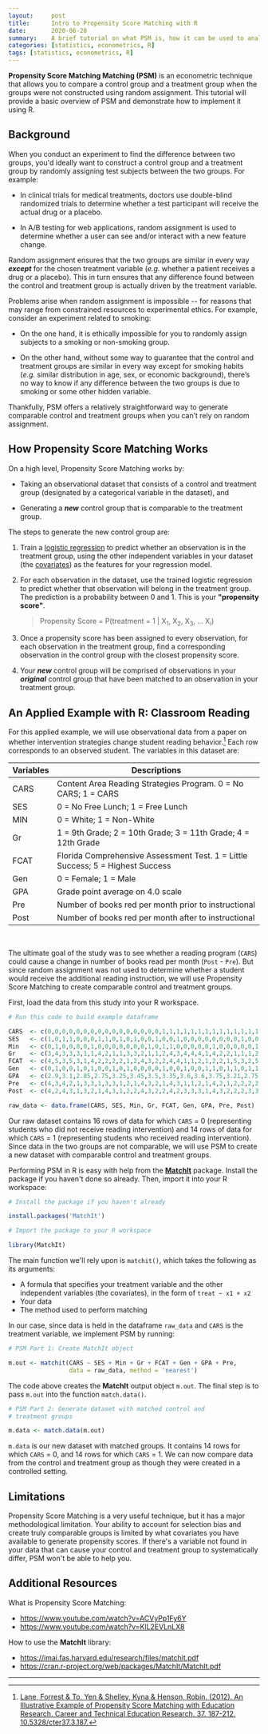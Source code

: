 ```yaml
---
layout:     post
title:      Intro to Propensity Score Matching with R
date:       2020-06-20
summary:    A brief tutorial on what PSM is, how it can be used to analyze observational data, and how to implement it using R.
categories: [statistics, econometrics, R]
tags: [statistics, econometrics, R]
---
```


**Propensity Score Matching Matching (PSM)** is an econometric technique that allows you to compare a control group and a treatment group when the groups were not constructed using random assignment. This tutorial will provide a basic overview of PSM and demonstrate how to implement it using R.

## Background

When you conduct an experiment to find the difference between two groups, you'd ideally want to construct a control group and a treatment group by randomly assigning test subjects between the two groups. For example:

* In clinical trials for medical treatments, doctors use double-blind randomized trials to determine whether a test participant will receive the actual drug or a placebo.

* In A/B testing for web applications, random assignment is used to determine whether a user can see and/or interact with a new feature change.

Random assignment ensures that the two groups are similar in every way **_except_** for the chosen treatment variable (_e.g._ whether a patient receives a drug or a placebo). This in turn ensures that any difference found between the control and treatment group is actually driven by the treatment variable.

Problems arise when random assignment is impossible -- for reasons that may range from constrained resources to experimental ethics. For example, consider an experiment related to smoking:

* On the one hand, it is ethically impossible for you to randomly assign subjects to a smoking or non-smoking group.

* On the other hand, without some way to guarantee that the control and treatment groups are similar in every way except for smoking habits (_e.g._ similar distribution in age, sex, or economic background), there’s no way to know if any difference between the two groups is due to smoking or some other hidden variable.

Thankfully, PSM offers a relatively straightforward way to generate comparable control and treatment groups when you can’t rely on random assignment.

## How Propensity Score Matching Works

On a high level, Propensity Score Matching works by:

* Taking an observational dataset that consists of a control and treatment group (designated by a categorical variable in the dataset), and

* Generating a **_new_** control group that is comparable to the treatment group.

The steps to generate the new control group are:

1. Train a [logistic regression](https://en.wikipedia.org/wiki/Logistic_regression?wprov=srpw1_0) to predict whether an observation is in the treatment group, using the other independent variables in your dataset (the [covariates](https://support.minitab.com/en-us/minitab/18/help-and-how-to/modeling-statistics/anova/supporting-topics/anova-models/understanding-covariates/)) as the features for your regression model.

2. For each observation in the dataset, use the trained logistic regression to predict whether that observation will belong in the treatment group. The prediction is a probability between 0 and 1. This is your **"propensity score"**.

    > Propensity Score
    >  = P(treatment = 1 | X<sub>1</sub>, X<sub>2</sub>, X<sub>3</sub>, ... X<sub>i</sub>)

3. Once a propensity score has been assigned to every observation, for each observation in the treatment group, find a corresponding observation in the control group with the closest propensity score.

4. Your **_new_** control group will be comprised of observations in your **_original_** control group that have been matched to an observation in your treatment group.

## An Applied Example with R: Classroom Reading

For this applied example, we will use observational data from a paper on whether intervention strategies change student reading behavior.[^1] Each row corresponds to an observed student. The variables in this dataset are:

| Variables   	| Descriptions                                                                   	|
|-------------	|--------------------------------------------------------------------------------	|
| CARS        	| Content Area Reading Strategies Program. 0 = No CARS; 1 = CARS                  |
| SES         	| 0 = No Free Lunch; 1 = Free Lunch                                              	|
| MIN         	| 0 = White; 1 = Non-White                                                       	|
| Gr          	| 1 = 9th Grade; 2 = 10th Grade; 3 = 11th Grade; 4 = 12th Grade                  	|
| FCAT        	| Florida Comprehensive Assessment Test. 1 = Little Success; 5 = Highest Success 	|
| Gen         	| 0 = Female; 1 = Male                                                           	|
| GPA         	| Grade point average on 4.0 scale                                               	|
| Pre 	        | Number of books red per month prior to instructional                           	|
| Post 	        | Number of books red per month after to instructional                           	|

<br>

The ultimate goal of the study was to see whether a reading program (`CARS`) could cause a change in number of books read per month (`Post` - `Pre`). But since random assignment was not used to determine whether a student would receive the additional reading instruction, we will use Propensity Score Matching to create comparable control and treatment groups.

First, load the data from this study into your R workspace.

```r
# Run this code to build example dataframe

CARS  <- c(0,0,0,0,0,0,0,0,0,0,0,0,0,0,0,0,1,1,1,1,1,1,1,1,1,1,1,1,1,1)
SES   <- c(1,0,1,1,0,0,0,1,1,0,1,0,1,0,0,1,0,0,1,0,0,0,0,0,0,0,0,1,0,0)
Min   <- c(0,1,0,0,0,0,1,0,0,0,0,0,0,0,1,0,1,1,0,0,0,0,0,1,0,0,0,0,0,1)
Gr    <- c(3,4,3,3,3,1,1,4,2,1,1,3,3,2,1,1,2,4,3,4,4,4,1,4,2,2,1,1,1,2)
FCAT  <- c(4,5,3,5,3,1,4,2,2,2,2,1,2,4,3,2,2,4,4,1,1,2,1,2,2,1,5,3,2,5)
Gen   <- c(0,1,0,0,1,0,1,0,0,1,0,1,0,0,0,0,1,0,0,1,0,0,1,1,0,1,1,0,1,1)
GPA   <- c(2.9,3.1,2.85,2.75,3.25,3.45,3.5,3.35,3.6,3.6,3.75,3.21,2.75, 2.95,3.45,3.05,3.85,3.75,3.25,3.33,3.05,3.25,3.35,3.85,4,2.9,3.45,3.1,3.25,3.75)
Pre   <- c(4,3,4,2,1,3,3,1,3,3,1,2,1,4,3,2,1,4,3,1,1,2,1,4,2,1,2,2,2,2)
Post  <- c(4,2,4,3,1,3,2,1,4,3,1,2,2,4,3,2,2,4,2,3,3,3,1,4,3,2,2,2,3,3)

raw_data <- data.frame(CARS, SES, Min, Gr, FCAT, Gen, GPA, Pre, Post)
```

Our raw dataset contains 16 rows of data for which `CARS` = 0 (representing students who did not receive reading intervention) and 14 rows of data for which `CARS` = 1 (representing students who received reading intervention). Since data in the two groups are not comparable, we will use PSM to create a new dataset with comparable control and treatment groups.

Performing PSM in R is easy with help from the  [**MatchIt**](https://cran.r-project.org/web/packages/MatchIt/index.html) package. Install the package if you haven't done so already. Then, import it into your R workspace:

```r
# Install the package if you haven't already

install.packages('MatchIt')

# Import the package to your R workspace

library(MatchIt)
```
The main function we'll rely upon is `matchit()`, which takes the following as its arguments:
* A formula that specifies your treatment variable and the other independent variables (the covariates), in the form of `treat ~ x1 + x2`
* Your data
* The method used to perform matching

In our case, since data is held in the dataframe `raw_data` and `CARS` is the treatment variable, we implement PSM by running:

```r
# PSM Part 1: Create MatchIt object

m.out <- matchit(CARS ~ SES + Min + Gr + FCAT + Gen + GPA + Pre,
                 data = raw_data, method = 'nearest')
```

The code above creates the **MatchIt** output object `m.out`. The final step is to pass `m.out` into the function `match.data()`.

```r
# PSM Part 2: Generate dataset with matched control and
# treatment groups

m.data <- match.data(m.out)
```

`m.data` is our new dataset with matched groups. It contains 14 rows for which `CARS` = 0, and 14 rows for which `CARS` = 1. We can now compare data from the control and treatment group as though they were created in a controlled setting.

## Limitations

Propensity Score Matching is a very useful technique, but it has a major methodological limitation. Your ability to account for selection bias and create truly comparable groups is limited by what covariates you have available to generate propensity scores. If there's a variable not found in your data that can cause your control and treatment group to systematically differ, PSM won't be able to help you.

## Additional Resources

What is Propensity Score Matching:
* https://www.youtube.com/watch?v=ACVyPp1Fy6Y
* https://www.youtube.com/watch?v=KlL2EVLnLX8

How to use the **MatchIt** library:
* https://imai.fas.harvard.edu/research/files/matchit.pdf
* https://cran.r-project.org/web/packages/MatchIt/MatchIt.pdf


---
[^1]: [Lane, Forrest & To, Yen & Shelley, Kyna & Henson, Robin. (2012). An Illustrative Example of Propensity Score Matching with Education Research. Career and Technical Education Research. 37. 187-212. 10.5328/cter37.3.187.](https://www.researchgate.net/publication/273061804_An_Illustrative_Example_of_Propensity_Score_Matching_with_Education_Research)
